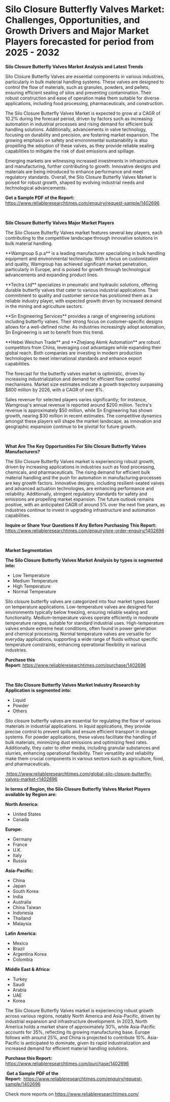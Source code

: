 <p><h1>Silo Closure Butterfly Valves Market: Challenges, Opportunities, and Growth Drivers and Major Market Players forecasted for period from 2025 - 2032</h1></p><p><strong>Silo Closure Butterfly Valves Market Analysis and Latest Trends</strong></p>
<p><p>Silo Closure Butterfly Valves are essential components in various industries, particularly in bulk material handling systems. These valves are designed to control the flow of materials, such as granules, powders, and pellets, ensuring efficient sealing of silos and preventing contamination. Their robust construction and ease of operation make them suitable for diverse applications, including food processing, pharmaceuticals, and construction.</p><p>The Silo Closure Butterfly Valves Market is expected to grow at a CAGR of 10.2% during the forecast period, driven by factors such as increasing automation in industrial processes and rising demand for efficient bulk handling solutions. Additionally, advancements in valve technology, focusing on durability and precision, are fostering market expansion. The growing emphasis on safety and environmental sustainability is also propelling the adoption of these valves, as they provide reliable sealing capabilities to mitigate the risk of dust emissions and spillage.</p><p>Emerging markets are witnessing increased investments in infrastructure and manufacturing, further contributing to growth. Innovative designs and materials are being introduced to enhance performance and meet regulatory standards. Overall, the Silo Closure Butterfly Valves Market is poised for robust growth, shaped by evolving industrial needs and technological advancements.</p></p>
<p><strong>Get a Sample PDF of the Report:&nbsp;</strong> <a href="https://www.reliableresearchtimes.com/enquiry/request-sample/1402696?utm_campaign=3227&utm_medium=2&utm_source=Github&utm_content=ia&utm_term=28032025&utm_id=silo-closure-butterfly-valves">https://www.reliableresearchtimes.com/enquiry/request-sample/1402696</a></p>
<p>&nbsp;</p>
<p><strong>Silo Closure Butterfly Valves Major Market Players</strong></p>
<p><p>The Silo Closure Butterfly Valves market features several key players, each contributing to the competitive landscape through innovative solutions in bulk material handling.</p><p>**Wamgroup S.p.a** is a leading manufacturer specializing in bulk handling equipment and environmental technology. With a focus on customization and quality, Wamgroup has achieved significant market penetration, particularly in Europe, and is poised for growth through technological advancements and expanding product lines.</p><p>**Tectra Ltd** specializes in pneumatic and hydraulic solutions, offering durable butterfly valves that cater to various industrial applications. Their commitment to quality and customer service has positioned them as a reliable industry player, with expected growth driven by increased demand in the mining and agriculture sectors.</p><p>**Sn Engineering Services** provides a range of engineering solutions including butterfly valves. Their strong focus on customer-specific designs allows for a well-defined niche. As industries increasingly adopt automation, Sn Engineering is set to benefit from this trend.</p><p>**Hebei Weichun Trade** and **Zhejiang Akmk Automation** are robust competitors from China, leveraging cost advantages while expanding their global reach. Both companies are investing in modern production technologies to meet international standards and enhance export capabilities.</p><p>The forecast for the butterfly valves market is optimistic, driven by increasing industrialization and demand for efficient flow control mechanisms. Market size estimates indicate a growth trajectory surpassing $800 million by 2026, with a CAGR of over 6%.</p><p>Sales revenue for selected players varies significantly; for instance, Wamgroup's annual revenue is reported around $200 million. Tectra's revenue is approximately $50 million, while Sn Engineering has shown growth, nearing $30 million in recent estimates. The competitive dynamics amongst these players will shape the market landscape, as innovation and geographic expansion continue to be pivotal for future growth.</p></p>
<p>&nbsp;</p>
<p><strong>What Are The Key Opportunities For Silo Closure Butterfly Valves Manufacturers?</strong></p>
<p><p>The Silo Closure Butterfly Valves market is experiencing robust growth, driven by increasing applications in industries such as food processing, chemicals, and pharmaceuticals. The rising demand for efficient bulk material handling and the push for automation in manufacturing processes are key growth factors. Innovative designs, including resilient-seated valves and advanced actuation technologies, are enhancing performance and reliability. Additionally, stringent regulatory standards for safety and emissions are propelling market expansion. The future outlook remains positive, with an anticipated CAGR of around 5% over the next five years, as industries continue to invest in upgrading infrastructure and automation capabilities.</p></p>
<p><strong>Inquire or Share Your Questions If Any Before Purchasing This Report:</strong> <a href="https://www.reliableresearchtimes.com/enquiry/pre-order-enquiry/1402696?utm_campaign=3227&utm_medium=2&utm_source=Github&utm_content=ia&utm_term=28032025&utm_id=silo-closure-butterfly-valves">https://www.reliableresearchtimes.com/enquiry/pre-order-enquiry/1402696</a></p>
<p>&nbsp;</p>
<p><strong>Market Segmentation</strong></p>
<p><strong>The Silo Closure Butterfly Valves Market Analysis by types is segmented into:</strong></p>
<p><ul><li>Low Temperature</li><li>Medium Temperature</li><li>High Temperature</li><li>Normal Temperature</li></ul></p>
<p><p>Silo closure butterfly valves are categorized into four market types based on temperature applications. Low-temperature valves are designed for environments typically below freezing, ensuring reliable sealing and functionality. Medium-temperature valves operate efficiently in moderate temperature ranges, suitable for standard industrial uses. High-temperature valves endure extreme heat conditions, often found in power generation and chemical processing. Normal temperature valves are versatile for everyday applications, supporting a wide range of fluids without specific temperature constraints, enhancing operational flexibility in various industries.</p></p>
<p><strong>Purchase this Report:&nbsp;</strong><a href="https://www.reliableresearchtimes.com/purchase/1402696?utm_campaign=3227&utm_medium=2&utm_source=Github&utm_content=ia&utm_term=28032025&utm_id=silo-closure-butterfly-valves">https://www.reliableresearchtimes.com/purchase/1402696</a></p>
<p>&nbsp;</p>
<p><strong>The Silo Closure Butterfly Valves Market Industry Research by Application is segmented into:</strong></p>
<p><ul><li>Liquid</li><li>Powder</li><li>Others</li></ul></p>
<p><p>Silo closure butterfly valves are essential for regulating the flow of various materials in industrial applications. In liquid applications, they provide precise control to prevent spills and ensure efficient transport in storage systems. For powder applications, these valves facilitate the handling of bulk materials, minimizing dust emissions and optimizing feed rates. Additionally, they cater to other media, including granular substances and slurries, enhancing operational flexibility. Their versatility and reliability make them crucial components in various sectors such as agriculture, food, and pharmaceuticals.</p></p>
<p><a href="https://www.reliableresearchtimes.com/global-silo-closure-butterfly-valves-market-r1402696?utm_campaign=3227&utm_medium=2&utm_source=Github&utm_content=ia&utm_term=28032025&utm_id=silo-closure-butterfly-valves">&nbsp;https://www.reliableresearchtimes.com/global-silo-closure-butterfly-valves-market-r1402696</a></p>
<p><strong>In terms of Region, the Silo Closure Butterfly Valves Market Players available by Region are:</strong></p>
<p>
    <p> <strong> North America: </strong>
        <ul>
            <li>United States</li>
            <li>Canada</li>
        </ul>
        </p> 
    <p> <strong> Europe: </strong>
        <ul>
            <li>Germany</li>
            <li>France</li>
            <li>U.K.</li>
            <li>Italy</li>
            <li>Russia</li>
        </ul>
        </p> 
    <p> <strong> Asia-Pacific: </strong>
        <ul>
            <li>China</li>
            <li>Japan</li>
            <li>South Korea</li>
            <li>India</li>
            <li>Australia</li>
            <li>China Taiwan</li>
            <li>Indonesia</li>
            <li>Thailand</li>
            <li>Malaysia</li>
        </ul>
        </p> 
    <p> <strong> Latin America: </strong>
        <ul>
            <li>Mexico</li>
            <li>Brazil</li>
            <li>Argentina Korea</li>
            <li>Colombia</li>
        </ul>
        </p> 
    <p> <strong> Middle East & Africa: </strong>
        <ul>
            <li>Turkey</li>
            <li>Saudi</li>
            <li>Arabia</li>
            <li>UAE</li>
            <li>Korea</li>
        </ul>
    </p>
    </p>
<p><p>The Silo Closure Butterfly Valves market is experiencing robust growth across various regions, notably North America and Asia-Pacific, driven by industrial expansion and infrastructure development. In 2023, North America holds a market share of approximately 30%, while Asia-Pacific accounts for 35%, reflecting its growing manufacturing base. Europe follows with around 25%, and China is projected to contribute 10%. Asia-Pacific is anticipated to dominate, given its rapid industrialization and increased demand for efficient material handling solutions.</p></p>
<p><strong>Purchase this Report: </strong><a href="https://www.reliableresearchtimes.com/purchase/1402696?utm_campaign=3227&utm_medium=2&utm_source=Github&utm_content=ia&utm_term=28032025&utm_id=silo-closure-butterfly-valves">https://www.reliableresearchtimes.com/purchase/1402696</a></p>
<p>&nbsp;<strong>Get a Sample PDF of the Report:&nbsp;&nbsp;</strong><a href="https://www.reliableresearchtimes.com/enquiry/request-sample/1402696?utm_campaign=3227&utm_medium=2&utm_source=Github&utm_content=ia&utm_term=28032025&utm_id=silo-closure-butterfly-valves">https://www.reliableresearchtimes.com/enquiry/request-sample/1402696</a></p>
<p><strong></strong></p>
<p>Check more reports on <a href="https://www.reliableresearchtimes.com/?utm_campaign=3227&utm_medium=2&utm_source=Github&utm_content=ia&utm_term=28032025&utm_id=silo-closure-butterfly-valves">https://www.reliableresearchtimes.com/</a></p>